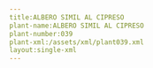 ```yaml
---
title:ALBERO SIMIL AL CIPRESO
plant-name:ALBERO SIMIL AL CIPRESO
plant-number:039
plant-xml:/assets/xml/plant039.xml
layout:single-xml
---
```

